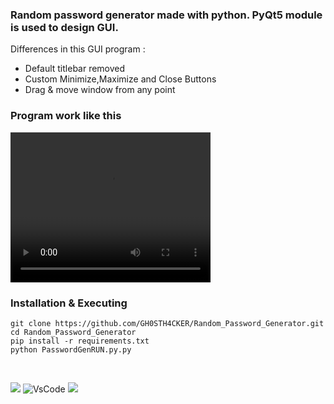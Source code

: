 ### Random password generator made with python. PyQt5 module is used to design GUI.

Differences in this GUI program :

* Default titlebar removed
* Custom Minimize,Maximize and Close Buttons
* Drag & move window from any point

### Program work like this 
<video width="320" height="240" controls>
  <source src="https://user-images.githubusercontent.com/62290930/151160789-84b0d3a6-31f3-4019-9224-a04fdf98ce88.mp4" type="video/mp4">
  <source src="movie.ogg" type="video/ogg">
</video>



### Installation & Executing
```
git clone https://github.com/GH0STH4CKER/Random_Password_Generator.git
cd Random_Password_Generator
pip install -r requirements.txt
python PasswordGenRUN.py.py
```
<br>

<a href='https://www.python.org/downloads/release/python-3810/'><img src='https://img.shields.io/badge/python%20%203.8.10-163052?style=flat&logo=python'></a>
![VsCode](https://badgen.net/badge/icon/VS%20Code?icon=visualstudio&label=Made%20with)
<img src='https://img.shields.io/github/license/GH0STH4CKER/Random_Password_Generator.svg'>
